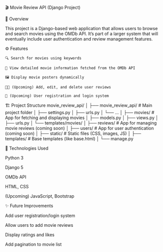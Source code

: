 🎬 Movie Review API (Django Project)

📖 Overview

This project is a Django-based web application that allows users to browse and search movies using the OMDb API.
It’s part of a larger system that will eventually include user authentication and review management features.

⚙️ Features

    🔍 Search for movies using keywords

    🎥 View detailed movie information fetched from the OMDb API

    🖼️ Display movie posters dynamically

    🧑‍💬 (Upcoming) Add, edit, and delete user reviews

    🔐 (Upcoming) User registration and login system

🏗️ Project Structure
    movie_review_api/
    │
    ├── movie_review_api/      # Main project folder
    │   ├── settings.py
    │   ├── urls.py
    │   └── ...
    │
    ├── movies/                # App for fetching and displaying movies
    │   ├── models.py
    │   ├── views.py
    │   ├── urls.py
    │   └── templates/movies/
    │
    ├── reviews/               # App for managing movie reviews (coming soon)
    │
    ├── users/                 # App for user authentication (coming soon)
    │
    ├── static/                # Static files (CSS, images, JS)
    │
    ├── templates/             # Base templates (like base.html)
    │
    └── manage.py

🧩 Technologies Used

Python 3

Django 5

OMDb API

HTML, CSS

(Upcoming) JavaScript, Bootstrap

✨ Future Improvements

Add user registration/login system

Allow users to add movie reviews

Display ratings and likes

Add pagination to movie list